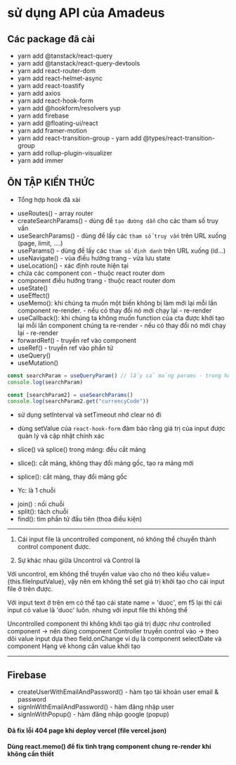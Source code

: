 # sử dụng API của Amadeus

## Các package đã cài

- yarn add @tanstack/react-query
- yarn add @tanstack/react-query-devtools
- yarn add react-router-dom
- yarn add react-helmet-async
- yarn add react-toastify
- yarn add axios
- yarn add react-hook-form
- yarn add @hookform/resolvers yup
- yarn add firebase
- yarn add @floating-ui/react
- yarn add framer-motion
- yarn add react-transition-group - yarn add @types/react-transition-group
- yarn add rollup-plugin-visualizer
- yarn add immer

## ÔN TẬP KIẾN THỨC

- Tổng hợp hook đã xài

* useRoutes() - array router
* createSearchParams() - dùng để `tạo đường dẫn` cho các tham số truy vấn
* useSearchParams() - dùng để lấy các `tham số truy vấn` trên URL xuống (page, limit, ....)
* useParams() - dùng để lấy các `tham số định danh` trên URL xuống (id...)
* useNavigate() - vùa điều hướng trang - vừa lưu state
* useLocation() - xác định route hiện tại
* <Outlet/> chứa các component con - thuộc react router dom
* <Navigate> component điều hướng trang - thuộc react router dom
* useState()
* useEffect()
* useMemo(): khi chúng ta muốn một biến không bị làm mới lại mỗi lần component re-render. - nếu có thay đổi nó mới chạy lại - re-render
* useCallback(): khi chúng ta không muốn function của cta được khởi tạo lại mỗi lần component chúng ta re-render - nếu có thay đổi nó mới chạy lại - re-render
* forwardRef() - truyền ref vào component
* useRef() - truyền ref vào phần tử
* useQuery()
* useMutation()

```ts
const searchParam = useQueryParam() // lấy cả mảng params - trong hook đã chuyển mỗi params thành cặp key -value
console.log(searchParam)

const [searchParam2] = useSearchParams()
console.log(searchParam2.get("currencyCode"))
```

- sử dụng setInterval và setTimeout nhớ clear nó đi

- dùng setValue của `react-hook-form` đảm bảo rằng giá trị của input được quản lý và cập nhật chính xác

- slice() và splice() trong mảng: đều cắt mảng

* slice(): cắt mảng, không thay đổi mảng gốc, tạo ra mảng mới
* splice(): cắt mảng, thay đổi mảng gốc

* Yc: là 1 chuỗi

- join() : nối chuỗi
- split(): tách chuỗi
- find(): tìm phần tử đầu tiên (thoa điều kiện)

---

1. Cái input file là uncontrolled component, nó không thể chuyển thành control component được.

2. Sự khác nhau giữa Uncontrol và Control là

Với uncontrol, em không thể truyền value vào cho nó theo kiểu value={this.fileInputValue}, vậy nên em không thể set giá trị khởi tạo cho cái input file ở trên được.

Với input text ở trên em có thể tạo cái state name = 'duoc', em f5 lại thì cái input có value là 'duoc' luôn. nhưng với input file thì không thể

Uncontrolled component thì không khởi tạo giá trị được như controlled component
-> nên dùng component Controller truyền control vào -> theo dõi value input dựa theo field.onChange
ví dụ là component selectDate và component Hạng vé khong cần value khởi tạo

---

## Firebase

- createUserWithEmailAndPassword() - hàm tạo tài khoản user email & password
- signInWithEmailAndPassword() - hàm đăng nhập user
- signInWithPopup() - hàm đăng nhập google (popup)

#### Đã fix lỗi 404 page khi deploy vercel (file vercel.json)

#### Dùng react.memo() để fix tình trạng component chung re-render khi không cần thiết
